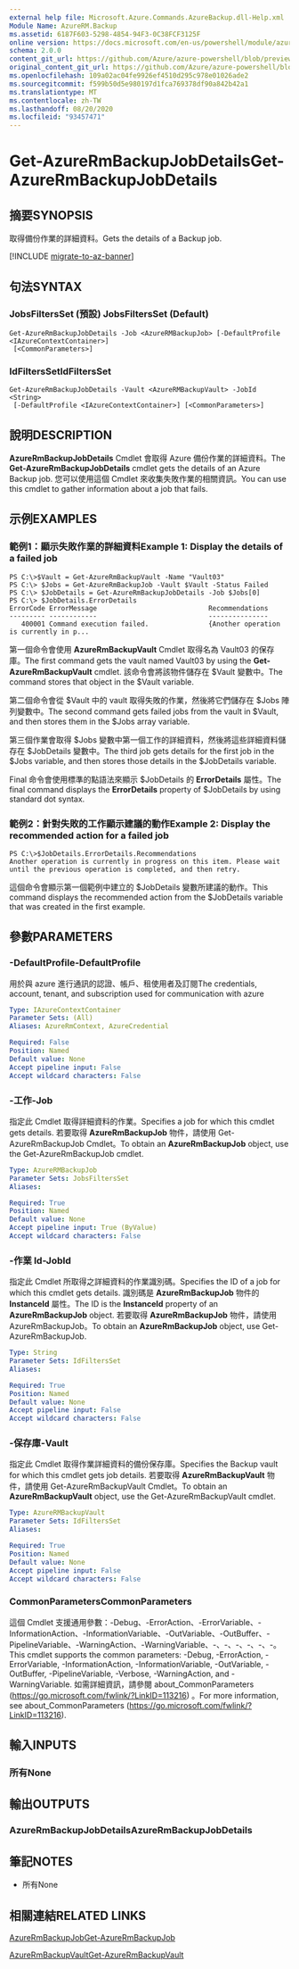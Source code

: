 ```yaml
---
external help file: Microsoft.Azure.Commands.AzureBackup.dll-Help.xml
Module Name: AzureRM.Backup
ms.assetid: 6187F603-5298-4854-94F3-0C38FCF3125F
online version: https://docs.microsoft.com/en-us/powershell/module/azurerm.backup/get-azurermbackupjobdetails
schema: 2.0.0
content_git_url: https://github.com/Azure/azure-powershell/blob/preview/src/ResourceManager/AzureBackup/Commands.AzureBackup/help/Get-AzureRmBackupJobDetails.md
original_content_git_url: https://github.com/Azure/azure-powershell/blob/preview/src/ResourceManager/AzureBackup/Commands.AzureBackup/help/Get-AzureRmBackupJobDetails.md
ms.openlocfilehash: 109a02ac04fe9926ef4510d295c978e01026ade2
ms.sourcegitcommit: f599b50d5e980197d1fca769378df90a842b42a1
ms.translationtype: MT
ms.contentlocale: zh-TW
ms.lasthandoff: 08/20/2020
ms.locfileid: "93457471"
---
```

# <span data-ttu-id="b4fef-101">Get-AzureRmBackupJobDetails</span><span class="sxs-lookup"><span data-stu-id="b4fef-101">Get-AzureRmBackupJobDetails</span></span>

## <span data-ttu-id="b4fef-102">摘要</span><span class="sxs-lookup"><span data-stu-id="b4fef-102">SYNOPSIS</span></span>
<span data-ttu-id="b4fef-103">取得備份作業的詳細資料。</span><span class="sxs-lookup"><span data-stu-id="b4fef-103">Gets the details of a Backup job.</span></span>

[!INCLUDE [migrate-to-az-banner](../../includes/migrate-to-az-banner.md)]

## <span data-ttu-id="b4fef-104">句法</span><span class="sxs-lookup"><span data-stu-id="b4fef-104">SYNTAX</span></span>

### <span data-ttu-id="b4fef-105">JobsFiltersSet (預設) </span><span class="sxs-lookup"><span data-stu-id="b4fef-105">JobsFiltersSet (Default)</span></span>
```
Get-AzureRmBackupJobDetails -Job <AzureRMBackupJob> [-DefaultProfile <IAzureContextContainer>]
 [<CommonParameters>]
```

### <span data-ttu-id="b4fef-106">IdFiltersSet</span><span class="sxs-lookup"><span data-stu-id="b4fef-106">IdFiltersSet</span></span>
```
Get-AzureRmBackupJobDetails -Vault <AzureRMBackupVault> -JobId <String>
 [-DefaultProfile <IAzureContextContainer>] [<CommonParameters>]
```

## <span data-ttu-id="b4fef-107">說明</span><span class="sxs-lookup"><span data-stu-id="b4fef-107">DESCRIPTION</span></span>
<span data-ttu-id="b4fef-108">**AzureRmBackupJobDetails** Cmdlet 會取得 Azure 備份作業的詳細資料。</span><span class="sxs-lookup"><span data-stu-id="b4fef-108">The **Get-AzureRmBackupJobDetails** cmdlet gets the details of an Azure Backup job.</span></span>
<span data-ttu-id="b4fef-109">您可以使用這個 Cmdlet 來收集失敗作業的相關資訊。</span><span class="sxs-lookup"><span data-stu-id="b4fef-109">You can use this cmdlet to gather information about a job that fails.</span></span>

## <span data-ttu-id="b4fef-110">示例</span><span class="sxs-lookup"><span data-stu-id="b4fef-110">EXAMPLES</span></span>

### <span data-ttu-id="b4fef-111">範例1：顯示失敗作業的詳細資料</span><span class="sxs-lookup"><span data-stu-id="b4fef-111">Example 1: Display the details of a failed job</span></span>
```
PS C:\>$Vault = Get-AzureRmBackupVault -Name "Vault03" 
PS C:\> $Jobs = Get-AzureRmBackupJob -Vault $Vault -Status Failed
PS C:\> $JobDetails = Get-AzureRmBackupJobDetails -Job $Jobs[0]
PS C:\> $JobDetails.ErrorDetails
ErrorCode ErrorMessage                            Recommendations
--------- ------------                            ---------------
   400001 Command execution failed.               {Another operation is currently in p...
```

<span data-ttu-id="b4fef-112">第一個命令會使用 **AzureRmBackupVault** Cmdlet 取得名為 Vault03 的保存庫。</span><span class="sxs-lookup"><span data-stu-id="b4fef-112">The first command gets the vault named Vault03 by using the **Get-AzureRmBackupVault** cmdlet.</span></span>
<span data-ttu-id="b4fef-113">該命令會將該物件儲存在 $Vault 變數中。</span><span class="sxs-lookup"><span data-stu-id="b4fef-113">The command stores that object in the $Vault variable.</span></span>

<span data-ttu-id="b4fef-114">第二個命令會從 $Vault 中的 vault 取得失敗的作業，然後將它們儲存在 $Jobs 陣列變數中。</span><span class="sxs-lookup"><span data-stu-id="b4fef-114">The second command gets failed jobs from the vault in $Vault, and then stores them in the $Jobs array variable.</span></span>

<span data-ttu-id="b4fef-115">第三個作業會取得 $Jobs 變數中第一個工作的詳細資料，然後將這些詳細資料儲存在 $JobDetails 變數中。</span><span class="sxs-lookup"><span data-stu-id="b4fef-115">The third job gets details for the first job in the $Jobs variable, and then stores those details in the $JobDetails variable.</span></span>

<span data-ttu-id="b4fef-116">Final 命令會使用標準的點語法來顯示 $JobDetails 的 **ErrorDetails** 屬性。</span><span class="sxs-lookup"><span data-stu-id="b4fef-116">The final command displays the **ErrorDetails** property of $JobDetails by using standard dot syntax.</span></span>

### <span data-ttu-id="b4fef-117">範例2：針對失敗的工作顯示建議的動作</span><span class="sxs-lookup"><span data-stu-id="b4fef-117">Example 2: Display the recommended action for a failed job</span></span>
```
PS C:\>$JobDetails.ErrorDetails.Recommendations
Another operation is currently in progress on this item. Please wait until the previous operation is completed, and then retry.
```

<span data-ttu-id="b4fef-118">這個命令會顯示第一個範例中建立的 $JobDetails 變數所建議的動作。</span><span class="sxs-lookup"><span data-stu-id="b4fef-118">This command displays the recommended action from the $JobDetails variable that was created in the first example.</span></span>

## <span data-ttu-id="b4fef-119">參數</span><span class="sxs-lookup"><span data-stu-id="b4fef-119">PARAMETERS</span></span>

### <span data-ttu-id="b4fef-120">-DefaultProfile</span><span class="sxs-lookup"><span data-stu-id="b4fef-120">-DefaultProfile</span></span>
<span data-ttu-id="b4fef-121">用於與 azure 進行通訊的認證、帳戶、租使用者及訂閱</span><span class="sxs-lookup"><span data-stu-id="b4fef-121">The credentials, account, tenant, and subscription used for communication with azure</span></span>

```yaml
Type: IAzureContextContainer
Parameter Sets: (All)
Aliases: AzureRmContext, AzureCredential

Required: False
Position: Named
Default value: None
Accept pipeline input: False
Accept wildcard characters: False
```

### <span data-ttu-id="b4fef-122">-工作</span><span class="sxs-lookup"><span data-stu-id="b4fef-122">-Job</span></span>
<span data-ttu-id="b4fef-123">指定此 Cmdlet 取得詳細資料的作業。</span><span class="sxs-lookup"><span data-stu-id="b4fef-123">Specifies a job for which this cmdlet gets details.</span></span>
<span data-ttu-id="b4fef-124">若要取得 **AzureRmBackupJob** 物件，請使用 Get-AzureRmBackupJob Cmdlet。</span><span class="sxs-lookup"><span data-stu-id="b4fef-124">To obtain an **AzureRmBackupJob** object, use the Get-AzureRmBackupJob cmdlet.</span></span>

```yaml
Type: AzureRMBackupJob
Parameter Sets: JobsFiltersSet
Aliases: 

Required: True
Position: Named
Default value: None
Accept pipeline input: True (ByValue)
Accept wildcard characters: False
```

### <span data-ttu-id="b4fef-125">-作業 Id</span><span class="sxs-lookup"><span data-stu-id="b4fef-125">-JobId</span></span>
<span data-ttu-id="b4fef-126">指定此 Cmdlet 所取得之詳細資料的作業識別碼。</span><span class="sxs-lookup"><span data-stu-id="b4fef-126">Specifies the ID of a job for which this cmdlet gets details.</span></span>
<span data-ttu-id="b4fef-127">識別碼是 **AzureRmBackupJob** 物件的 **InstanceId** 屬性。</span><span class="sxs-lookup"><span data-stu-id="b4fef-127">The ID is the **InstanceId** property of an **AzureRmBackupJob** object.</span></span>
<span data-ttu-id="b4fef-128">若要取得 **AzureRmBackupJob** 物件，請使用 AzureRmBackupJob。</span><span class="sxs-lookup"><span data-stu-id="b4fef-128">To obtain an **AzureRmBackupJob** object, use Get-AzureRmBackupJob.</span></span>

```yaml
Type: String
Parameter Sets: IdFiltersSet
Aliases: 

Required: True
Position: Named
Default value: None
Accept pipeline input: False
Accept wildcard characters: False
```

### <span data-ttu-id="b4fef-129">-保存庫</span><span class="sxs-lookup"><span data-stu-id="b4fef-129">-Vault</span></span>
<span data-ttu-id="b4fef-130">指定此 Cmdlet 取得作業詳細資料的備份保存庫。</span><span class="sxs-lookup"><span data-stu-id="b4fef-130">Specifies the Backup vault for which this cmdlet gets job details.</span></span>
<span data-ttu-id="b4fef-131">若要取得 **AzureRmBackupVault** 物件，請使用 Get-AzureRmBackupVault Cmdlet。</span><span class="sxs-lookup"><span data-stu-id="b4fef-131">To obtain an **AzureRmBackupVault** object, use the Get-AzureRmBackupVault cmdlet.</span></span>

```yaml
Type: AzureRMBackupVault
Parameter Sets: IdFiltersSet
Aliases: 

Required: True
Position: Named
Default value: None
Accept pipeline input: False
Accept wildcard characters: False
```

### <span data-ttu-id="b4fef-132">CommonParameters</span><span class="sxs-lookup"><span data-stu-id="b4fef-132">CommonParameters</span></span>
<span data-ttu-id="b4fef-133">這個 Cmdlet 支援通用參數：-Debug、-ErrorAction、-ErrorVariable、-InformationAction、-InformationVariable、-OutVariable、-OutBuffer、-PipelineVariable、-WarningAction、-WarningVariable、-、-、-、-、-、-。</span><span class="sxs-lookup"><span data-stu-id="b4fef-133">This cmdlet supports the common parameters: -Debug, -ErrorAction, -ErrorVariable, -InformationAction, -InformationVariable, -OutVariable, -OutBuffer, -PipelineVariable, -Verbose, -WarningAction, and -WarningVariable.</span></span> <span data-ttu-id="b4fef-134">如需詳細資訊，請參閱 about_CommonParameters (https://go.microsoft.com/fwlink/?LinkID=113216) 。</span><span class="sxs-lookup"><span data-stu-id="b4fef-134">For more information, see about_CommonParameters (https://go.microsoft.com/fwlink/?LinkID=113216).</span></span>

## <span data-ttu-id="b4fef-135">輸入</span><span class="sxs-lookup"><span data-stu-id="b4fef-135">INPUTS</span></span>

### <span data-ttu-id="b4fef-136">所有</span><span class="sxs-lookup"><span data-stu-id="b4fef-136">None</span></span>

## <span data-ttu-id="b4fef-137">輸出</span><span class="sxs-lookup"><span data-stu-id="b4fef-137">OUTPUTS</span></span>

### <span data-ttu-id="b4fef-138">AzureRmBackupJobDetails</span><span class="sxs-lookup"><span data-stu-id="b4fef-138">AzureRmBackupJobDetails</span></span>

## <span data-ttu-id="b4fef-139">筆記</span><span class="sxs-lookup"><span data-stu-id="b4fef-139">NOTES</span></span>
* <span data-ttu-id="b4fef-140">所有</span><span class="sxs-lookup"><span data-stu-id="b4fef-140">None</span></span>

## <span data-ttu-id="b4fef-141">相關連結</span><span class="sxs-lookup"><span data-stu-id="b4fef-141">RELATED LINKS</span></span>

[<span data-ttu-id="b4fef-142">AzureRmBackupJob</span><span class="sxs-lookup"><span data-stu-id="b4fef-142">Get-AzureRmBackupJob</span></span>](./Get-AzureRmBackupJob.md)

[<span data-ttu-id="b4fef-143">AzureRmBackupVault</span><span class="sxs-lookup"><span data-stu-id="b4fef-143">Get-AzureRmBackupVault</span></span>](./Get-AzureRmBackupVault.md)


